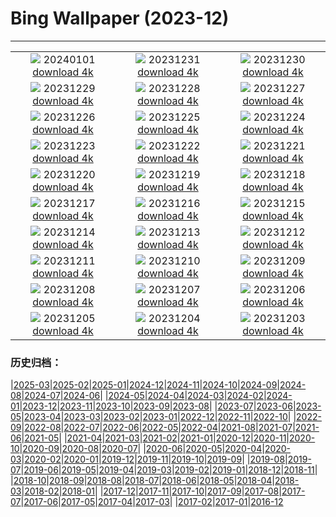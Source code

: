 # Bing Wallpaper (2023-12)
**************
| | | |
| :----: | :----: | :----: |
| ![](https://www.bing.com/th?id=OHR.SleepingFox_IT-IT1479703607_1920x1080.jpg) 20240101 [download 4k](https://www.bing.com/th?id=OHR.SleepingFox_IT-IT1479703607_UHD.jpg) | ![](https://www.bing.com/th?id=OHR.SantaMariaVenice_1185725818_IT-IT0984119913_1920x1080.jpg) 20231231 [download 4k](https://www.bing.com/th?id=OHR.SantaMariaVenice_1185725818_IT-IT0984119913_UHD.jpg) | ![](https://www.bing.com/th?id=OHR.TadamiWinter_IT-IT9712600092_1920x1080.jpg) 20231230 [download 4k](https://www.bing.com/th?id=OHR.TadamiWinter_IT-IT9712600092_UHD.jpg) |
| ![](https://www.bing.com/th?id=OHR.BlueAmsterdam_IT-IT8956401026_1920x1080.jpg) 20231229 [download 4k](https://www.bing.com/th?id=OHR.BlueAmsterdam_IT-IT8956401026_UHD.jpg) | ![](https://www.bing.com/th?id=OHR.GreenlandHumpback_IT-IT6047849263_1920x1080.jpg) 20231228 [download 4k](https://www.bing.com/th?id=OHR.GreenlandHumpback_IT-IT6047849263_UHD.jpg) | ![](https://www.bing.com/th?id=OHR.KirkjufellAurora_IT-IT8493036808_1920x1080.jpg) 20231227 [download 4k](https://www.bing.com/th?id=OHR.KirkjufellAurora_IT-IT8493036808_UHD.jpg) |
| ![](https://www.bing.com/th?id=OHR.BoxingDaySunrise_IT-IT0476849181_1920x1080.jpg) 20231226 [download 4k](https://www.bing.com/th?id=OHR.BoxingDaySunrise_IT-IT0476849181_UHD.jpg) | ![](https://www.bing.com/th?id=OHR.CaribouChristmas_IT-IT1422624453_1920x1080.jpg) 20231225 [download 4k](https://www.bing.com/th?id=OHR.CaribouChristmas_IT-IT1422624453_UHD.jpg) | ![](https://www.bing.com/th?id=OHR.MilanXmasTree_IT-IT2035512778_1920x1080.jpg) 20231224 [download 4k](https://www.bing.com/th?id=OHR.MilanXmasTree_IT-IT2035512778_UHD.jpg) |
| ![](https://www.bing.com/th?id=OHR.FestivusPenguins_IT-IT2939175390_1920x1080.jpg) 20231223 [download 4k](https://www.bing.com/th?id=OHR.FestivusPenguins_IT-IT2939175390_UHD.jpg) | ![](https://www.bing.com/th?id=OHR.CastleriggStoneCircleUK_IT-IT3335792096_1920x1080.jpg) 20231222 [download 4k](https://www.bing.com/th?id=OHR.CastleriggStoneCircleUK_IT-IT3335792096_UHD.jpg) | ![](https://www.bing.com/th?id=OHR.LjubljanaLights_IT-IT1809782695_1920x1080.jpg) 20231221 [download 4k](https://www.bing.com/th?id=OHR.LjubljanaLights_IT-IT1809782695_UHD.jpg) |
| ![](https://www.bing.com/th?id=OHR.ValGardenaItaly_IT-IT1495340445_1920x1080.jpg) 20231220 [download 4k](https://www.bing.com/th?id=OHR.ValGardenaItaly_IT-IT1495340445_UHD.jpg) | ![](https://www.bing.com/th?id=OHR.WarsawChristmas_IT-IT0745258849_1920x1080.jpg) 20231219 [download 4k](https://www.bing.com/th?id=OHR.WarsawChristmas_IT-IT0745258849_UHD.jpg) | ![](https://www.bing.com/th?id=OHR.KingAlps_IT-IT9812724645_1920x1080.jpg) 20231218 [download 4k](https://www.bing.com/th?id=OHR.KingAlps_IT-IT9812724645_UHD.jpg) |
| ![](https://www.bing.com/th?id=OHR.WinterWaxwings_IT-IT8371577177_1920x1080.jpg) 20231217 [download 4k](https://www.bing.com/th?id=OHR.WinterWaxwings_IT-IT8371577177_UHD.jpg) | ![](https://www.bing.com/th?id=OHR.GrandPlaceXmas_IT-IT8072178284_1920x1080.jpg) 20231216 [download 4k](https://www.bing.com/th?id=OHR.GrandPlaceXmas_IT-IT8072178284_UHD.jpg) | ![](https://www.bing.com/th?id=OHR.SantaPark_IT-IT7841222687_1920x1080.jpg) 20231215 [download 4k](https://www.bing.com/th?id=OHR.SantaPark_IT-IT7841222687_UHD.jpg) |
| ![](https://www.bing.com/th?id=OHR.BorealOwl_IT-IT7088650867_1920x1080.jpg) 20231214 [download 4k](https://www.bing.com/th?id=OHR.BorealOwl_IT-IT7088650867_UHD.jpg) | ![](https://www.bing.com/th?id=OHR.LofotenRorbu_IT-IT7817886766_1920x1080.jpg) 20231213 [download 4k](https://www.bing.com/th?id=OHR.LofotenRorbu_IT-IT7817886766_UHD.jpg) | ![](https://www.bing.com/th?id=OHR.Poinsettia_IT-IT8682059998_1920x1080.jpg) 20231212 [download 4k](https://www.bing.com/th?id=OHR.Poinsettia_IT-IT8682059998_UHD.jpg) |
| ![](https://www.bing.com/th?id=OHR.MountainDayChina_IT-IT9771013774_1920x1080.jpg) 20231211 [download 4k](https://www.bing.com/th?id=OHR.MountainDayChina_IT-IT9771013774_UHD.jpg) | ![](https://www.bing.com/th?id=OHR.SaharaDunes_IT-IT4256845784_1920x1080.jpg) 20231210 [download 4k](https://www.bing.com/th?id=OHR.SaharaDunes_IT-IT4256845784_UHD.jpg) | ![](https://www.bing.com/th?id=OHR.TorboleTrento_IT-IT9651438497_1920x1080.jpg) 20231209 [download 4k](https://www.bing.com/th?id=OHR.TorboleTrento_IT-IT9651438497_UHD.jpg) |
| ![](https://www.bing.com/th?id=OHR.JerseyIsland_IT-IT8142541047_1920x1080.jpg) 20231208 [download 4k](https://www.bing.com/th?id=OHR.JerseyIsland_IT-IT8142541047_UHD.jpg) | ![](https://www.bing.com/th?id=OHR.GrandCanyonVerdon_IT-IT8379623747_1920x1080.jpg) 20231207 [download 4k](https://www.bing.com/th?id=OHR.GrandCanyonVerdon_IT-IT8379623747_UHD.jpg) | ![](https://www.bing.com/th?id=OHR.CERNCenter_IT-IT7703237529_1920x1080.jpg) 20231206 [download 4k](https://www.bing.com/th?id=OHR.CERNCenter_IT-IT7703237529_UHD.jpg) |
| ![](https://www.bing.com/th?id=OHR.ValdiFassa_IT-IT6575730533_1920x1080.jpg) 20231205 [download 4k](https://www.bing.com/th?id=OHR.ValdiFassa_IT-IT6575730533_UHD.jpg) | ![](https://www.bing.com/th?id=OHR.CheetahDay_IT-IT4081105352_1920x1080.jpg) 20231204 [download 4k](https://www.bing.com/th?id=OHR.CheetahDay_IT-IT4081105352_UHD.jpg) | ![](https://www.bing.com/th?id=OHR.VermilionCliffs_IT-IT1624216981_1920x1080.jpg) 20231203 [download 4k](https://www.bing.com/th?id=OHR.VermilionCliffs_IT-IT1624216981_UHD.jpg) |

### 历史归档：

|[2025-03](/../2025-03/2025-03.md)|[2025-02](/../2025-02/2025-02.md)|[2025-01](/../2025-01/2025-01.md)|[2024-12](/../2024-12/2024-12.md)|[2024-11](/../2024-11/2024-11.md)|[2024-10](/../2024-10/2024-10.md)|[2024-09](/../2024-09/2024-09.md)|[2024-08](/../2024-08/2024-08.md)|[2024-07](/../2024-07/2024-07.md)|[2024-06](/../2024-06/2024-06.md)|
|[2024-05](/../2024-05/2024-05.md)|[2024-04](/../2024-04/2024-04.md)|[2024-03](/../2024-03/2024-03.md)|[2024-02](/../2024-02/2024-02.md)|[2024-01](/../2024-01/2024-01.md)|[2023-12](/2023-12.md)|[2023-11](/../2023-11/2023-11.md)|[2023-10](/../2023-10/2023-10.md)|[2023-09](/../2023-09/2023-09.md)|[2023-08](/../2023-08/2023-08.md)|
|[2023-07](/../2023-07/2023-07.md)|[2023-06](/../2023-06/2023-06.md)|[2023-05](/../2023-05/2023-05.md)|[2023-04](/../2023-04/2023-04.md)|[2023-03](/../2023-03/2023-03.md)|[2023-02](/../2023-02/2023-02.md)|[2023-01](/../2023-01/2023-01.md)|[2022-12](/../2022-12/2022-12.md)|[2022-11](/../2022-11/2022-11.md)|[2022-10](/../2022-10/2022-10.md)|
|[2022-09](/../2022-09/2022-09.md)|[2022-08](/../2022-08/2022-08.md)|[2022-07](/../2022-07/2022-07.md)|[2022-06](/../2022-06/2022-06.md)|[2022-05](/../2022-05/2022-05.md)|[2022-04](/../2022-04/2022-04.md)|[2021-08](/../2021-08/2021-08.md)|[2021-07](/../2021-07/2021-07.md)|[2021-06](/../2021-06/2021-06.md)|[2021-05](/../2021-05/2021-05.md)|
|[2021-04](/../2021-04/2021-04.md)|[2021-03](/../2021-03/2021-03.md)|[2021-02](/../2021-02/2021-02.md)|[2021-01](/../2021-01/2021-01.md)|[2020-12](/../2020-12/2020-12.md)|[2020-11](/../2020-11/2020-11.md)|[2020-10](/../2020-10/2020-10.md)|[2020-09](/../2020-09/2020-09.md)|[2020-08](/../2020-08/2020-08.md)|[2020-07](/../2020-07/2020-07.md)|
|[2020-06](/../2020-06/2020-06.md)|[2020-05](/../2020-05/2020-05.md)|[2020-04](/../2020-04/2020-04.md)|[2020-03](/../2020-03/2020-03.md)|[2020-02](/../2020-02/2020-02.md)|[2020-01](/../2020-01/2020-01.md)|[2019-12](/../2019-12/2019-12.md)|[2019-11](/../2019-11/2019-11.md)|[2019-10](/../2019-10/2019-10.md)|[2019-09](/../2019-09/2019-09.md)|
|[2019-08](/../2019-08/2019-08.md)|[2019-07](/../2019-07/2019-07.md)|[2019-06](/../2019-06/2019-06.md)|[2019-05](/../2019-05/2019-05.md)|[2019-04](/../2019-04/2019-04.md)|[2019-03](/../2019-03/2019-03.md)|[2019-02](/../2019-02/2019-02.md)|[2019-01](/../2019-01/2019-01.md)|[2018-12](/../2018-12/2018-12.md)|[2018-11](/../2018-11/2018-11.md)|
|[2018-10](/../2018-10/2018-10.md)|[2018-09](/../2018-09/2018-09.md)|[2018-08](/../2018-08/2018-08.md)|[2018-07](/../2018-07/2018-07.md)|[2018-06](/../2018-06/2018-06.md)|[2018-05](/../2018-05/2018-05.md)|[2018-04](/../2018-04/2018-04.md)|[2018-03](/../2018-03/2018-03.md)|[2018-02](/../2018-02/2018-02.md)|[2018-01](/../2018-01/2018-01.md)|
|[2017-12](/../2017-12/2017-12.md)|[2017-11](/../2017-11/2017-11.md)|[2017-10](/../2017-10/2017-10.md)|[2017-09](/../2017-09/2017-09.md)|[2017-08](/../2017-08/2017-08.md)|[2017-07](/../2017-07/2017-07.md)|[2017-06](/../2017-06/2017-06.md)|[2017-05](/../2017-05/2017-05.md)|[2017-04](/../2017-04/2017-04.md)|[2017-03](/../2017-03/2017-03.md)|
|[2017-02](/../2017-02/2017-02.md)|[2017-01](/../2017-01/2017-01.md)|[2016-12](/../2016-12/2016-12.md)